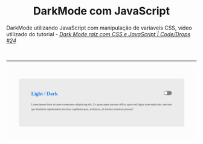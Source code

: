 # <center> DarkMode com JavaScript </center>

DarkMode utilizando JavaScript com manipulação de variaveis CSS, vídeo utilizado do tutorial - [_Dark Mode raiz com CSS e JavaScript | Code/Drops #24_](https://www.youtube.com/watch?v=BvhYm0BOLvA&list=PL85ITvJ7FLoifcDIBeuuAhh4_799RZaSc&index=23&ab_channel=Rocketseat)

</br> <hr>

![darkMode gif](./.screenshot/darkMode.gif)
